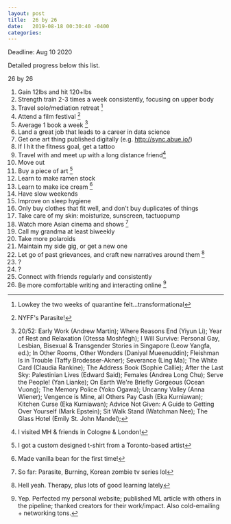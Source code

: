 ```yaml
---
layout: post
title:  26 by 26
date:   2019-08-18 00:30:40 -0400
categories:
---
```

Deadline: Aug 10 2020

Detailed progress below this list.

26 by 26
1. Gain 12lbs and hit 120+lbs
2. Strength train 2-3 times a week consistently, focusing on upper body
3. Travel solo/mediation retreat [^cf4664b6]
4. Attend a film festival [^bc1e1c45]
5. Average 1 book a week [^fa3a87c9]
6. Land a great job that leads to a career in data science
7. Get one art thing published digitally (e.g. http://sync.abue.io/)
8. If I hit the fitness goal, get a tattoo
9. Travel with and meet up with a long distance friend[^47ff5cfe]
10. Move out
11. Buy a piece of art [^5b963e37]
12. Learn to make ramen stock
13. Learn to make ice cream [^5193ccea]
14. Have slow weekends
15. Improve on sleep hygiene
16. Only buy clothes that fit well, and don't buy duplicates of things
17. Take care of my skin: moisturize, sunscreen, tactuopump
18. Watch more Asian cinema and shows [^b90ca913]
19. Call my grandma at least biweekly
20. Take more polaroids
21. Maintain my side gig, or get a new one
22. Let go of past grievances, and craft new narratives around them [^24f2c6b1]
23. ?
24. ?
25. Connect with friends regularly and consistently
26. Be more comfortable writing and interacting online [^dc027ce5]

[^dc027ce5]: Yep. Perfected my personal website; published ML article with others in the pipeline; thanked creators for their work/impact. Also cold-emailing + networking tons. 

[^24f2c6b1]: Hell yeah. Therapy, plus lots of good learning lately

[^b90ca913]: So far: Parasite, Burning, Korean zombie tv series lol

[^5193ccea]: Made vanilla bean for the first time!

[^5b963e37]: I got a custom designed t-shirt from a Toronto-based artist

[^cf4664b6]: Lowkey the two weeks of quarantine felt...transformational

[^47ff5cfe]: I visited MH & friends in Cologne & London!

[^bc1e1c45]: NYFF's Parasite!

[^fa3a87c9]: 20/52: Early Work (Andrew Martin); Where Reasons End (Yiyun Li); Year of Rest and Relaxation (Otessa Moshfegh); I Will Survive: Personal Gay, Lesbian, Bisexual & Transgender Stories in Singapore (Leow Yangfa, ed.); In Other Rooms, Other Wonders (Daniyal Mueenuddin); Fleishman Is in Trouble (Taffy Brodesser-Akner); Severance (Ling Ma); The White Card (Claudia Rankine); The Address Book (Sophie Callie); After the Last Sky: Palestinian Lives (Edward Said); Females (Andrea Long Chu); Serve the People! (Yan Lianke); On Earth We're Briefly Gorgeous (Ocean Vuong); The Memory Police (Yoko Ogawa); Uncanny Valley (Anna Wiener); Vengence is Mine, all Others Pay Cash (Eka Kurniawan); Kitchen Curse (Eka Kurniawan); Advice Not Given: A Guide to Getting Over Yourself (Mark Epstein); Sit Walk Stand (Watchman Nee); The Glass Hotel (Emily St. John Mandel);
